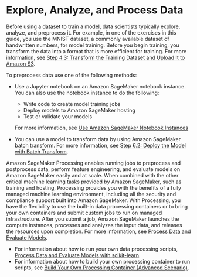 # Explore, Analyze, and Process Data<a name="how-it-works-notebooks-instances"></a>

Before using a dataset to train a model, data scientists typically explore, analyze, and preprocess it\. For example, in one of the exercises in this guide, you use the MNIST dataset, a commonly available dataset of handwritten numbers, for model training\. Before you begin training, you transform the data into a format that is more efficient for training\. For more information, see [Step 4\.3: Transform the Training Dataset and Upload It to Amazon S3](ex1-preprocess-data-transform.md)\. 

To preprocess data use one of the following methods:
+ Use a Jupyter notebook on an Amazon SageMaker notebook instance\. You can also use the notebook instance to do the following:
  + Write code to create model training jobs 
  + Deploy models to Amazon SageMaker hosting 
  + Test or validate your models

  For more information, see [Use Amazon SageMaker Notebook Instances](nbi.md) 
+  You can use a model to transform data by using Amazon SageMaker batch transform\. For more information, see [Step 6\.2: Deploy the Model with Batch Transform](ex1-batch-transform.md)\. 

Amazon SageMaker Processing enables running jobs to preprocess and postprocess data, perform feature engineering, and evaluate models on Amazon SageMaker easily and at scale\. When combined with the other critical machine learning tasks provided by Amazon SageMaker, such as training and hosting, Processing provides you with the benefits of a fully managed machine learning environment, including all the security and compliance support built into Amazon SageMaker\. With Processing, you have the flexibility to use the built\-in data processing containers or to bring your own containers and submit custom jobs to run on managed infrastructure\. After you submit a job, Amazon SageMaker launches the compute instances, processes and analyzes the input data, and releases the resources upon completion\. For more information, see [Process Data and Evaluate Models](processing-job.md)\.
+ For information about how to run your own data processing scripts, [Process Data and Evaluate Models with scikit\-learn](use-scikit-learn-processing-container.md)\.
+ For information about how to build your own processing container to run scripts, see [Build Your Own Processing Container \(Advanced Scenario\)](build-your-own-processing-container.md)\.